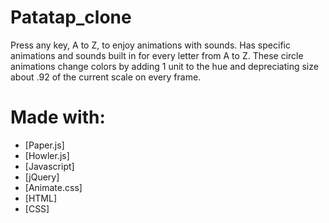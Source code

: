 # Patatap_clone

Press any key, A to Z, to enjoy animations with sounds.
Has specific animations and sounds built in for every letter from A to Z. These circle animations change colors by adding 1 unit to the hue and depreciating size about .92 of the current scale on every frame.

# Made with:
* [Paper.js] 
* [Howler.js] 
* [Javascript] 
* [jQuery] 
* [Animate.css] 
* [HTML] 
* [CSS] 
